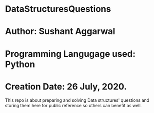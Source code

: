 # DataStructuresQuestions
# Author: Sushant Aggarwal
# Programming Langugage used: Python
# Creation Date: 26 July, 2020.

This repo is about preparing and solving Data structures' questions and storing them here for public reference so others can benefit as well.
